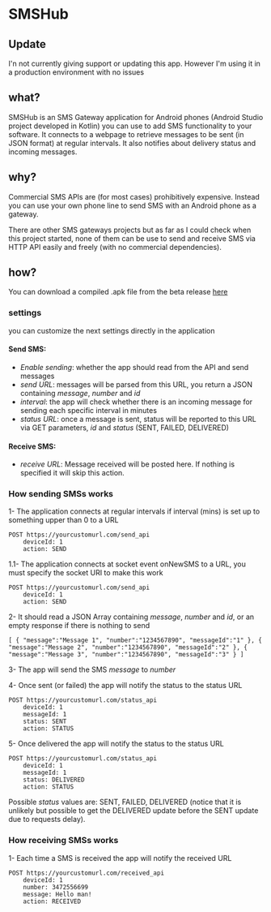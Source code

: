 # SMSHub

## Update

I'n not currently giving support or updating this app. However I'm using it in a production environment with no issues

## what?

SMSHub is an SMS Gateway application for Android phones (Android Studio project developed in Kotlin) you can use to add SMS functionality to your software.
It connects to a webpage to retrieve messages to be sent (in JSON format) at regular intervals. It also notifies about delivery status and incoming messages. 


## why?

Commercial SMS APIs are (for most cases) prohibitively expensive. 
Instead you can use your own phone line to send SMS with an Android phone as a gateway.

There are other SMS gateways projects but as far as I could check when this project started, none of them can be use to send and receive SMS via HTTP API easily and freely (with no commercial dependencies).


## how?

You can download a compiled .apk file from the beta release [here](https://github.com/juancrescente/SMSHub/releases/download/0.1/app-release.apk)

### settings

you can customize the next settings directly in the application

#### Send SMS:
+ *Enable sending*: whether the app should read from the API and send messages
+ *send URL*: messages will be parsed from this URL, you return a JSON containing *message*, *number* and *id*
+ *interval*: the app will check whether there is an incoming message for sending each specific interval in minutes
+ *status URL*: once a message is sent, status will be reported to this URL via GET parameters, *id* and *status* (SENT, FAILED, DELIVERED)

#### Receive SMS:
+ *receive URL*: Message received will be posted here. If nothing is specified it will skip this action.


### How sending SMSs works

1- The application connects at regular intervals if interval (mins) is set up to something upper than 0 to a URL


```
POST https://yourcustomurl.com/send_api
    deviceId: 1
    action: SEND
```

1.1- The application connects at socket event onNewSMS to a URL, you must specify the socket URI to make this work

```
POST https://yourcustomurl.com/send_api
    deviceId: 1
    action: SEND
```



2- It should read a JSON Array containing *message*, *number* and *id*, or an empty response if there is nothing to send
```
[ { "message":"Message 1", "number":"1234567890", "messageId":"1" }, { "message":"Message 2", "number":"1234567890", "messageId":"2" }, { "message":"Message 3", "number":"1234567890", "messageId":"3" } ]
```

3- The app will send the SMS *message* to *number*

4- Once sent (or failed) the app will notify the status to the status URL
```
POST https://yourcustomurl.com/status_api
    deviceId: 1
    messageId: 1
    status: SENT
    action: STATUS
```

5- Once delivered the app will notify the status to the status URL

```
POST https://yourcustomurl.com/status_api
    deviceId: 1
    messageId: 1
    status: DELIVERED
    action: STATUS
```

Possible _status_ values are: SENT, FAILED, DELIVERED (notice that it is unlikely but possible to get the DELIVERED update before the SENT update due to requests delay).


### How receiving SMSs works

1- Each time a SMS is received the app will notify the received URL
```
POST https://yourcustomurl.com/received_api
    deviceId: 1
    number: 3472556699
    message: Hello man!
    action: RECEIVED
```

